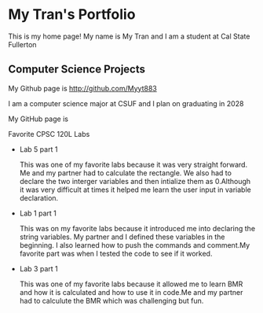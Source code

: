 
# My Tran's Portfolio

This is my home page! My name is My Tran and I am a student at Cal State Fullerton 

## Computer Science Projects

My Github page is http://github.com/Myyt883

I am a computer science major at CSUF and I plan on graduating in 2028

My GitHub page is 

Favorite CPSC 120L Labs

* Lab 5 part 1

    This was one of my favorite labs because it was very straight forward. Me and my partner had to calculate the rectangle. We also had to declare the two interger variables and then intialize them as 0.Although it was very difficult at times it helped me learn the user input in variable declaration.

* Lab 1 part 1

    This was on my favorite labs because it introduced me into declaring the string variables. My partner and I defined these variables in the beginning. I also learned how to push the commands and comment.My favorite part was when I tested the code to see if it worked.

* Lab 3 part 1

    This was one of my favorite labs because it allowed me to learn BMR and how it is calculated and how to use it in code.Me and my partner had to calculute the BMR which was challenging but fun.